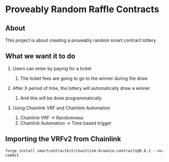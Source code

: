 # Proveably Random Raffle Contracts

## About
This project is about creating a proveably random smart contract lottery

## What we want it to do
1. Users can enter by paying for a ticket
    1. The ticket fees are going to go to the winner during the draw

2. After X period of time, the lottery will automatically draw a winner
    1. And this will be done programmatically

3. Using Chainlink VRF and Chainlink Automation
    1. Chainlink VRF -> Randomness
    2. Chainlink Automation -> Time based trigger


## Importing the VRFv2 from Chainlink

```
forge install smartcontractkit/chainlink-brownie-contracts@0.6.1 --no-commit
```